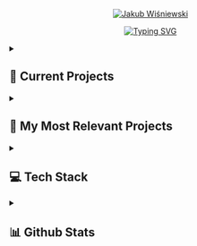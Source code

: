 
<p align="center">
  <a href="https://github.com/assasinos">
    <img src="https://user-images.githubusercontent.com/41522386/265521530-3e6b9fa9-26f9-4c56-8945-d6bb19bb6dd8.png" alt="Jakub Wiśniewski" /></a>
</p>

<p align="center">
  <a href="https://git.io/typing-svg"><img src="https://readme-typing-svg.demolab.com?font=Fira+Code&size=22&pause=500&color=3363F7&width=435&lines=.NET+Web+and+Application+developer;Always+learning+new+things" alt="Typing SVG" /></a>
</p>


<details>
  <summary><h2>📒 Current Projects</h2></summary>

[![Overlay-library](https://github-readme-stats-assasinos.vercel.app/api/pin/?username=assasinos&repo=Overlay-Library&theme=radical)](https://github.com/assasinos/Overlay-Library)
[![Simple-Web-Server](https://github-readme-stats-assasinos.vercel.app/api/pin/?username=assasinos&repo=Simple-Web-Server&theme=radical)](https://github.com/assasinos/Simple-Web-Server)

  
</details>

<details>
  <summary><h2>📘 My Most Relevant Projects</h2></summary>
  

[![DBDLE-FrontEnd](https://github-readme-stats-assasinos.vercel.app/api/pin/?username=assasinos&repo=DBDLE-FrontEnd&theme=radical)](https://github.com/assasinos/DBDLE-FrontEnd)
[![DBDLE-BackEnd](https://github-readme-stats-assasinos.vercel.app/api/pin/?username=assasinos&repo=DBDLE-BackEnd&theme=radical)](https://github.com/assasinos/DBDLE-BackEnd)
[![ELearnApp](https://github-readme-stats-assasinos.vercel.app/api/pin/?username=assasinos&repo=ELearnApp&theme=radical)](https://github.com/assasinos/ELearnApp)
[![Skia Twitch Chat](https://github-readme-stats-assasinos.vercel.app/api/pin/?username=assasinos&repo=Skia-Twitch-Chat&theme=radical)](https://github.com/assasinos/Skia-Twitch-Chat)
[![SRTTranslator](https://github-readme-stats-assasinos.vercel.app/api/pin/?username=assasinos&repo=SRTTranslator&theme=radical)]([https://github.com/assasinos/Skia-Twitch-Chat](https://github.com/assasinos/SRTTranslator))


  
</details>


<details> 
  <summary><h2>💻 Tech Stack</h2></summary>

<!-- Badges from: https://github.com/Ileriayo/markdown-badges -->
  
## 👨‍💻 Programing and Markup Languages

![C#](https://img.shields.io/badge/c%23-%23239120.svg?style=for-the-badge&logo=c-sharp&logoColor=white)
![CSS3](https://img.shields.io/badge/css3-%231572B6.svg?style=for-the-badge&logo=css3&logoColor=white)
![HTML5](https://img.shields.io/badge/html5-%23E34F26.svg?style=for-the-badge&logo=html5&logoColor=white)
![JavaScript](https://img.shields.io/badge/javascript-%23323330.svg?style=for-the-badge&logo=javascript&logoColor=%23F7DF1E)
![TypeScript](https://img.shields.io/badge/typescript-%23007ACC.svg?style=for-the-badge&logo=typescript&logoColor=white)
![Markdown](https://img.shields.io/badge/markdown-%23000000.svg?style=for-the-badge&logo=markdown&logoColor=white)
![MySQL](https://img.shields.io/badge/mysql-%2300f.svg?style=for-the-badge&logo=mysql&logoColor=white)

## 🧰 Frameworks and Libraries

![.Net](https://img.shields.io/badge/.NET-5C2D91?style=for-the-badge&logo=.net&logoColor=white)
![Blazor](https://img.shields.io/badge/blazor-%235C2D91.svg?style=for-the-badge&logo=blazor&logoColor=white)
![Bootstrap](https://img.shields.io/badge/bootstrap-%238511FA.svg?style=for-the-badge&logo=bootstrap&logoColor=white)
![Chart.js](https://img.shields.io/badge/chart.js-F5788D.svg?style=for-the-badge&logo=chart.js&logoColor=white)
![NPM](https://img.shields.io/badge/NPM-%23CB3837.svg?style=for-the-badge&logo=npm&logoColor=white)
![jQuery](https://img.shields.io/badge/jquery-%230769AD.svg?style=for-the-badge&logo=jquery&logoColor=white)
![Webpack](https://img.shields.io/badge/webpack-%238DD6F9.svg?style=for-the-badge&logo=webpack&logoColor=black)
![WordPress](https://img.shields.io/badge/WordPress-%23117AC9.svg?style=for-the-badge&logo=WordPress&logoColor=white)


## 🗄️ Databases and Cloud Hosting

![MariaDB](https://img.shields.io/badge/MariaDB-003545?style=for-the-badge&logo=mariadb&logoColor=white)
![MySQL](https://img.shields.io/badge/mysql-%2300f.svg?style=for-the-badge&logo=mysql&logoColor=white)
![MicrosoftSQLServer](https://img.shields.io/badge/Microsoft%20SQL%20Server-CC2927?style=for-the-badge&logo=microsoft%20sql%20server&logoColor=white)
![Oracle](https://img.shields.io/badge/Oracle-F80000?style=for-the-badge&logo=oracle&logoColor=white)

## 💻 Software and Tools

![Ubuntu](https://img.shields.io/badge/Ubuntu-E95420?style=for-the-badge&logo=ubuntu&logoColor=white)
![Windows](https://img.shields.io/badge/Windows-0078D6?style=for-the-badge&logo=windows&logoColor=white)
![Rider](https://img.shields.io/badge/Rider-000000.svg?style=for-the-badge&logo=Rider&logoColor=white&color=black&labelColor=crimson)
![Visual Studio Code](https://img.shields.io/badge/Visual%20Studio%20Code-0078d7.svg?style=for-the-badge&logo=visual-studio-code&logoColor=white)
![Visual Studio](https://img.shields.io/badge/Visual%20Studio-5C2D91.svg?style=for-the-badge&logo=visual-studio&logoColor=white)
![Sublime Text](https://img.shields.io/badge/sublime_text-%23575757.svg?style=for-the-badge&logo=sublime-text&logoColor=important)
![Postman](https://img.shields.io/badge/Postman-FF6C37?style=for-the-badge&logo=postman&logoColor=white)
![Git](https://img.shields.io/badge/git-%23F05033.svg?style=for-the-badge&logo=git&logoColor=white)
![Stack Overflow](https://img.shields.io/badge/-Stackoverflow-FE7A16?style=for-the-badge&logo=stack-overflow&logoColor=white)
![Stack Exchange](https://img.shields.io/badge/StackExchange-%23ffffff.svg?style=for-the-badge&logo=StackExchange)
![Discord](https://img.shields.io/badge/Discord-%235865F2.svg?style=for-the-badge&logo=discord&logoColor=white)

</details>


<details>
  <summary><h2>📊 Github Stats</h2></summary>

  [![Top Langs](https://github-readme-stats-assasinos.vercel.app/api/top-langs/?username=assasinos&theme=radical)](https://github.com/anuraghazra/github-readme-stats)

</details>




<!-- I got inspired by https://github.com/DenverCoder1/   Thanks-->

